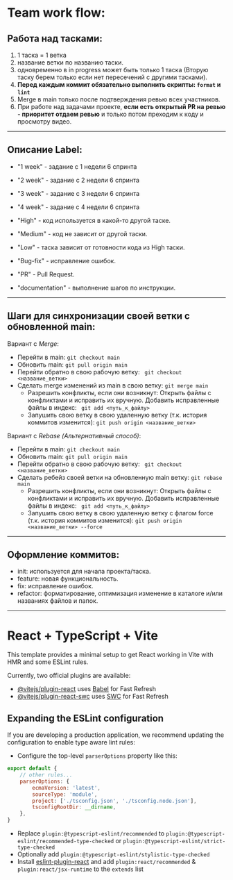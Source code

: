 # **Team work flow**:
## Работа над тасками:

1. 1 таска = 1 ветка
2. название ветки по названию таски.
3. одновременно в in progress может быть только 1 таска (Вторую таску берем только если нет пересечений с другими
   тасками).
4. **Перед каждым коммит обязательно выполнить скрипты: ```format``` и ```lint```**
5. Merge в main только после подтверждения ревью всех участников.
6. При работе над задачами проекте, **если есть открытый PR на ревью - приоритет отдаем ревью** и только потом преходим
   к коду и просмотру видео.
---

## Описание Label:

- "1 week" - задание с 1 недели 6 спринта
- "2 week" - задание с 2 недели 6 спринта
- "3 week" - задание с 3 недели 6 спринта
- "4 week" - задание с 4 недели 6 спринта

- "High" - код используется в какой-то другой таске.
- "Medium" - код не зависит от другой таски.
- "Low" - таска зависит от готовности кода из High таски.
- "Bug-fix" - исправление ошибок.
- "PR" - Pull Request.
- "documentation" - выполнение шагов по инструкции.
---

## Шаги для синхронизации своей ветки с обновленной main:

Вариант с *Merge*:

- Перейти в main: ```git checkout main```
- Обновить main: ```git pull origin main```
- Перейти обратно в свою рабочую ветку: ``` git checkout <название_ветки>```
- Сделать merge изменений из main в свою ветку: ```git merge main```
    - Разрешить конфликты, если они возникнут:
      Открыть файлы с конфликтами и исправить их вручную.
      Добавить исправленные файлы в индекс:  ``` git add <путь_к_файлу>```
    - Запушить свою ветку в свою удаленную ветку (т.к. история коммитов
      изменится): ```git push origin <название_ветки>```

Вариант с *Rebase* _(Альтернативный способ)_:

- Перейти в main: ```git checkout main```
- Обновить main: ```git pull origin main```
- Перейти обратно в свою рабочую ветку: ``` git checkout <название_ветки>```
- Сделать ребейз своей ветки на обновленную main ветку: ```git rebase main```
    - Разрешить конфликты, если они возникнут:
      Открыть файлы с конфликтами и исправить их вручную.
      Добавить исправленные файлы в индекс:  ``` git add <путь_к_файлу>```
    - Запушить свою ветку в свою удаленную ветку с флагом force (т.к. история коммитов
      изменится): ```git push origin <название_ветки> --force```
---

## Оформление коммитов:

- init: используется для начала проекта/таска.
- feature: новая функциональность.
- fix: исправление ошибок.
- refactor: форматирование, оптимизация изменение в каталоге и/или названиях файлов и папок.
---



# React + TypeScript + Vite

This template provides a minimal setup to get React working in Vite with HMR and some ESLint rules.

Currently, two official plugins are available:

- [@vitejs/plugin-react](https://github.com/vitejs/vite-plugin-react/blob/main/packages/plugin-react/README.md)
  uses [Babel](https://babeljs.io/) for Fast Refresh
- [@vitejs/plugin-react-swc](https://github.com/vitejs/vite-plugin-react-swc) uses [SWC](https://swc.rs/) for Fast
  Refresh

## Expanding the ESLint configuration

If you are developing a production application, we recommend updating the configuration to enable type aware lint rules:

- Configure the top-level `parserOptions` property like this:

```js
export default {
    // other rules...
    parserOptions: {
        ecmaVersion: 'latest',
        sourceType: 'module',
        project: ['./tsconfig.json', './tsconfig.node.json'],
        tsconfigRootDir: __dirname,
    },
}
```

- Replace `plugin:@typescript-eslint/recommended` to `plugin:@typescript-eslint/recommended-type-checked`
  or `plugin:@typescript-eslint/strict-type-checked`
- Optionally add `plugin:@typescript-eslint/stylistic-type-checked`
- Install [eslint-plugin-react](https://github.com/jsx-eslint/eslint-plugin-react) and
  add `plugin:react/recommended` & `plugin:react/jsx-runtime` to the `extends` list
